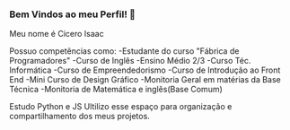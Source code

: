 ### Bem Vindos ao meu Perfil! 👋

Meu nome é Cicero Isaac

Possuo competências como:
-Estudante do curso "Fábrica de Programadores"
-Curso de Inglês
-Ensino Médio 2/3
-Curso Téc. Informática
-Curso de Empreendedorismo
-Curso de Introdução ao Front End
-Mini Curso de Design Gráfico
-Monitoria Geral em matérias da Base Técnica
-Monitoria de Matemática e inglês(Base Comum)

Estudo Python e JS
Ultilizo esse espaço para organização e compartilhamento dos meus projetos.
